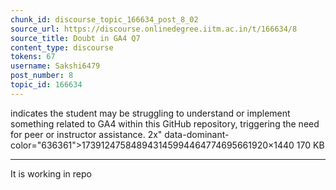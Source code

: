 ```yaml
---
chunk_id: discourse_topic_166634_post_8_02
source_url: https://discourse.onlinedegree.iitm.ac.in/t/166634/8
source_title: Doubt in GA4 Q7
content_type: discourse
tokens: 67
username: Sakshi6479
post_number: 8
topic_id: 166634
---
```


 indicates the student may be struggling to understand or implement something related to GA4 within this GitHub repository, triggering the need for peer or instructor assistance. 2x" data-dominant-color="636361">173912475848943145994464774695661920×1440 170 KB

---

It is working in repo
